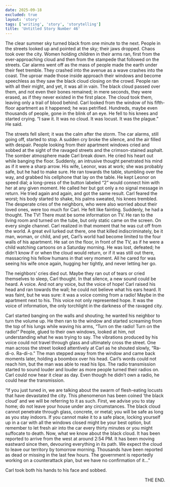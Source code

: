 ```yaml
---
date: 2025-09-18
excluded: true
layout: 'story'
tags: ['writing', 'story', 'storytelling']
title: 'Untitled Story Number 46'
---
```


The clear summer sky turned black from one minute to the next. People in the streets looked up and pointed at the sky; their jaws dropped. Chaos took over the city. Women holding children in their arms ran, first from the ever-approaching cloud and then from the stampede that followed on the streets. Car alarms went off as the mass of people made the earth under their feet tremble. They crashed into the avenue as a wave crashes into the coast. The uproar made those inside approach their windows and become speechless as they saw the black cloud closing on the crowd. People ran with all their might, and yet, it was all in vain. The black cloud passed over them, and not even their bones remained; in mere seconds, they were erased, as if they never existed in the first place. The cloud took them, leaving only a trail of blood behind. Carl looked from the window of his fifth-floor apartment as it happened; he was petrified. Hundreds, maybe even thousands of people, gone in the blink of an eye. He fell to his knees and started crying. “I saw it. It was no cloud. It was locust. It was the plague.” He said.

The streets fell silent; it was the calm after the storm. The car alarms, still going off, started to stop. A sudden cry broke the silence, and the air filled with despair. People looking from their apartment windows cried and sobbed at the sight of the ravaged streets and the crimson-stained asphalt. The somber atmosphere made Carl break down. He cried his heart out while banging the floor. Suddenly, an intrusive thought penetrated his mind as if it were a sharp arrow. His wife, Leonor, was at work; she was probably safe, but he had to make sure. He ran towards the table, stumbling over the way, and grabbed his cellphone that lay on the table. He kept Leonor on speed dial; a long-press of the button labeled “2” would connect him with her at any given moment. He called her but got only a no signal message in return. He tried again and again, and got the same result. Carl feared the worst; his body started to shake, his palms sweated, his knees trembled. The desperate cries of the neighbors, who were also worried about their loved ones, were too much for Carl. He felt like fainting. Suddenly, he had a thought. The TV! There must be some information on TV. He ran to the living room and turned on the tube, but only static came on the screen. On every single channel. Carl realized in that moment that he was cut off from the world. A great evil lurked out there, one that killed indiscriminately, be it man, woman, or child, and yet, Carl’s world had become limited to the four walls of his apartment. He sat on the floor, in front of the TV, as if he were a child watching cartoons on a Saturday morning. He was lost, defeated; he didn’t know if or when the cloud would return, or if it was still out there, massacring his fellow humans in that very moment. All he cared for was seeing his wife once again, hugging her tightly, and never letting her go.

The neighbors’ cries died out. Maybe they ran out of tears or cried themselves to sleep, Carl thought. In that silence, a new sound could be heard. A voice. And not any voice, but the voice of hope! Carl raised his head and ran towards the wall; he could not believe what his ears heard. It was faint, but he was sure: it was a voice coming from a radio! Maybe in the apartment next to his. This voice not only represented hope. It was the voice of information, the only torchlight in the darkness of the ravaged city.

Carl started banging on the walls and shouting; he wanted his neighbor to turn the volume up. He then ran to the window and started screaming from the top of his lungs while waving his arms, “Turn on the radio! Turn on the radio!” People, glued to their own windows, looked at him, not understanding what he was trying to say. The vibrations produced by his voice could not travel through glass and ultimately cross the street. One man across the street looked attentively at Carl as he shouted slowly, “Ra-di-o. Ra-di-o.” The man stepped away from the window and came back moments later, holding a boombox over his head. Carl’s words could not reach him, but the man was able to read his lips. The radio transmission started to sound louder and louder as more people turned their radios on. Carl could now hear it clear as day. Even though he didn’t own a radio, he could hear the transmission.

“If you just tuned in, we are talking about the swarm of flesh-eating locusts that have devastated the city. This phenomenon has been coined ‘the black cloud’ and we will be referring to it as such. First, we advise you to stay home; do not leave your house under any circumstances. The black cloud cannot penetrate through glass, concrete, or metal; you will be safe as long as you stay indoors. If you cannot make it to a safe place, locking yourself up in a car with all the windows closed might be your best option, but remember to let fresh air into the car every thirty minutes or you might suffocate to death. Now, what we know about the black cloud. It has been reported to arrive from the west at around 2:54 PM. It has been moving eastward since then, devouring everything in its path. We expect the cloud to leave our territory by tomorrow morning. Thousands have been reported as dead or missing in the last few hours. The government is reportedly working on a counterattack plan, but we have no confirmation of it…”

Carl took both his hands to his face and sobbed.

<p style="text-align:right">THE END.</p>